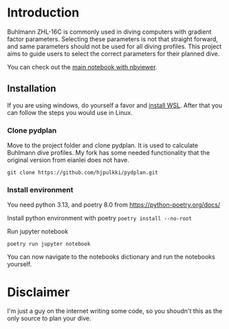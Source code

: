 # Introduction
Buhlmann ZHL-16C is commonly used in diving computers with gradient factor parameters. Selecting these parameters is not that straight forward, and same parameters should not be used for all diving profiles. This project aims to guide users to select the correct parameters for their planned dive.

You can check out the [main notebook with nbviewer](https://nbviewer.org/github/hjpulkki/gf-recommendation/blob/main/notebooks/GF_recommendation.ipynb).

## Installation

If you are using windows, do yourself a favor and [install WSL](https://learn.microsoft.com/en-us/windows/wsl/install). After that you can follow the steps you would use in Linux.

### Clone pydplan

Move to the project folder and clone pydplan. It is used to calculate Buhlmann dive profiles. My fork has some needed functionality that the original version from eianlei does not have.

`git clone https://github.com/hjpulkki/pydplan.git`

### Install environment

You need python 3.13, and poetry 8.0 from https://python-poetry.org/docs/

Install python environment with poetry
`poetry install --no-root`

Run jupyter notebook

`poetry run jupyter notebook`

You can now navigate to the notebooks dictionary and run the notebooks yourself.

# Disclaimer

I'm just a guy on the internet writing some code, so you shoudn't this as the only source to plan your dive.
